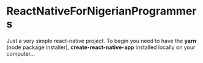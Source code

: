 # ReactNativeForNigerianProgrammers
Just a very simple react-native project. To begin you need to have the **yarn** (node package installer), **create-react-native-app** installed locally on your computer...
